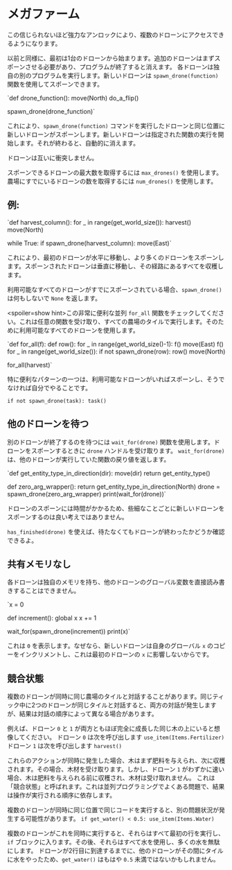 # メガファーム
この信じられないほど強力なアンロックにより、複数のドローンにアクセスできるようになります。

以前と同様に、最初は1台のドローンから始まります。追加のドローンはまずスポーンさせる必要があり、プログラムが終了すると消えます。
各ドローンは独自の別のプログラムを実行します。新しいドローンは `spawn_drone(function)` 関数を使用してスポーンできます。

`def drone_function():
    move(North)
    do_a_flip()

spawn_drone(drone_function)`

これにより、`spawn_drone(function)` コマンドを実行したドローンと同じ位置に新しいドローンがスポーンします。新しいドローンは指定された関数の実行を開始します。それが終わると、自動的に消えます。

ドローンは互いに衝突しません。

スポーンできるドローンの最大数を取得するには `max_drones()` を使用します。
農場にすでにいるドローンの数を取得するには `num_drones()` を使用します。


## 例:
`def harvest_column():
    for _ in range(get_world_size()):
        harvest()
        move(North)

while True:
    if spawn_drone(harvest_column):
        move(East)`

これにより、最初のドローンが水平に移動し、より多くのドローンをスポーンします。スポーンされたドローンは垂直に移動し、その経路にあるすべてを収穫します。

利用可能なすべてのドローンがすでにスポーンされている場合、`spawn_drone()` は何もしないで `None` を返します。

<spoiler=show hint>この非常に便利な並列 `for_all` 関数をチェックしてください。これは任意の関数を受け取り、すべての農場のタイルで実行します。そのために利用可能なすべてのドローンを使用します。

`def for_all(f):
	def row():
		for _ in range(get_world_size()-1):
			f()
			move(East)
		f()
	for _ in range(get_world_size()):
		if not spawn_drone(row):
			row()
		move(North)

for_all(harvest)`

特に便利なパターンの一つは、利用可能なドローンがいればスポーンし、そうでなければ自分でやることです。

`if not spawn_drone(task):
	task()`
</spoiler>

## 他のドローンを待つ
別のドローンが終了するのを待つには `wait_for(drone)` 関数を使用します。ドローンをスポーンするときに `drone` ハンドルを受け取ります。
`wait_for(drone)` は、他のドローンが実行していた関数の戻り値を返します。

`def get_entity_type_in_direction(dir):
    move(dir)
    return get_entity_type()

def zero_arg_wrapper():
    return get_entity_type_in_direction(North)
drone = spawn_drone(zero_arg_wrapper)
print(wait_for(drone))`

ドローンのスポーンには時間がかかるため、些細なことごとに新しいドローンをスポーンするのは良い考えではありません。

`has_finished(drone)` を使えば、待たなくてもドローンが終わったかどうか確認できるよ。

## 共有メモリなし
各ドローンは独自のメモリを持ち、他のドローンのグローバル変数を直接読み書きすることはできません。

`x = 0

def increment():
    global x
    x += 1

wait_for(spawn_drone(increment))
print(x)`

これは `0` を表示します。なぜなら、新しいドローンは自身のグローバル `x` のコピーをインクリメントし、これは最初のドローンの `x` に影響しないからです。

## 競合状態
複数のドローンが同時に同じ農場のタイルと対話することがあります。同じティック中に2つのドローンが同じタイルと対話すると、両方の対話が発生しますが、結果は対話の順序によって異なる場合があります。

例えば、ドローン `0` と `1` が両方ともほぼ完全に成長した同じ木の上にいると想像してください。
ドローン `0` は次を呼び出します
`use_item(Items.Fertilizer)`
ドローン `1` は次を呼び出します
`harvest()`

これらのアクションが同時に発生した場合、木はまず肥料を与えられ、次に収穫されます。その場合、木材を受け取ります。しかし、ドローン `1` がわずかに速い場合、木は肥料を与えられる前に収穫され、木材は受け取れません。
これは「競合状態」と呼ばれます。これは並列プログラミングでよくある問題で、結果は操作が実行される順序に依存します。

複数のドローンが同時に同じ位置で同じコードを実行すると、別の問題状況が発生する可能性があります。
`if get_water() < 0.5:
    use_item(Items.Water)`

複数のドローンがこれを同時に実行すると、それらはすべて最初の行を実行し、`if` ブロックに入ります。その後、それらはすべて水を使用し、多くの水を無駄にします。
ドローンが2行目に到達するまでに、他のドローンがその間にタイルに水をやったため、`get_water()` はもはや `0.5` 未満ではないかもしれません。
